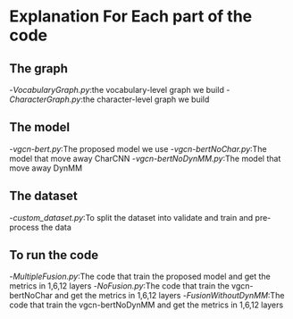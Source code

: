 # Explanation For Each part of the code
## The graph
-*VocabularyGraph.py*:the vocabulary-level graph we build
-*CharacterGraph.py*:the character-level graph we build

## The model
-*vgcn-bert.py*:The proposed model we use
-*vgcn-bertNoChar.py*:The model that move away CharCNN
-*vgcn-bertNoDynMM.py*:The model that move away DynMM

## The dataset
-*custom_dataset.py*:To split the dataset into validate and train and pre-process the data

## To run the code
-*MultipleFusion.py*:The code that train the proposed model and get the metrics in 1,6,12 layers
-*NoFusion.py*:The code that train the vgcn-bertNoChar and get the metrics in 1,6,12 layers
-*FusionWithoutDynMM*:The code that train the vgcn-bertNoDynMM and get the metrics in 1,6,12 layers
